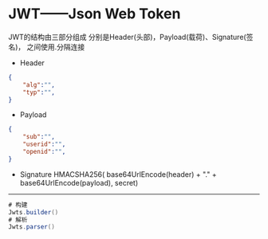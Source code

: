 # JWT——Json Web Token


JWT的结构由三部分组成
分别是Header(头部)，Payload(载荷)、Signature(签名)，
之间使用.分隔连接


- Header
```json
{
    "alg":"",
    "typ":"",
}
```

- Payload
```json
{
    "sub":"",
    "userid":"",
    "openid":"",
}
```

- Signature
HMACSHA256(
  base64UrlEncode(header) + "." +
  base64UrlEncode(payload),
  secret)

---

```java
# 构建
Jwts.builder()
# 解析
Jwts.parser()
```